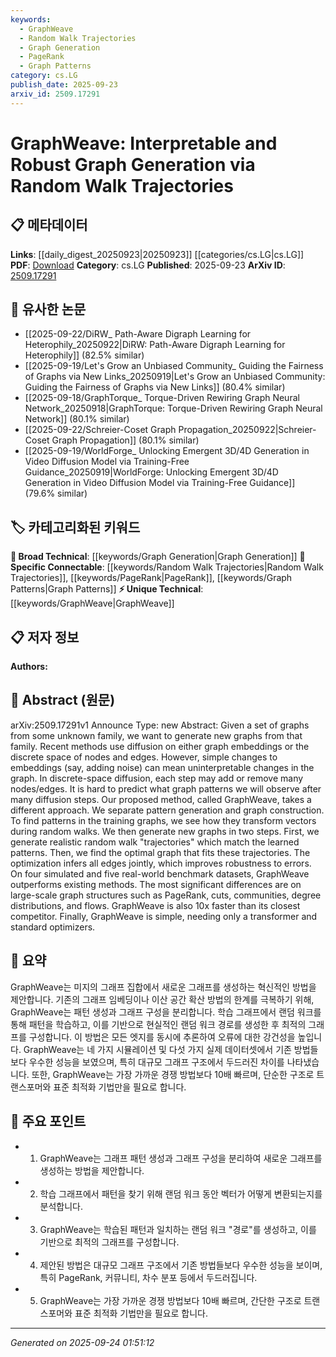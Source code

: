 ```yaml
---
keywords:
  - GraphWeave
  - Random Walk Trajectories
  - Graph Generation
  - PageRank
  - Graph Patterns
category: cs.LG
publish_date: 2025-09-23
arxiv_id: 2509.17291
---
```


<!-- KEYWORD_LINKING_METADATA:
{
  "processed_timestamp": "2025-09-24T01:51:12.441307",
  "vocabulary_version": "1.0",
  "selected_keywords": [
    "GraphWeave",
    "Random Walk Trajectories",
    "Graph Generation",
    "PageRank",
    "Graph Patterns"
  ],
  "rejected_keywords": [],
  "similarity_scores": {
    "GraphWeave": 0.85,
    "Random Walk Trajectories": 0.8,
    "Graph Generation": 0.7,
    "PageRank": 0.78,
    "Graph Patterns": 0.77
  },
  "extraction_method": "AI_prompt_based",
  "budget_applied": true,
  "candidates_json": {
    "candidates": [
      {
        "surface": "GraphWeave",
        "canonical": "GraphWeave",
        "aliases": [],
        "category": "unique_technical",
        "rationale": "GraphWeave is the proposed method in the paper and central to its contributions, making it a unique technical term.",
        "novelty_score": 0.95,
        "connectivity_score": 0.65,
        "specificity_score": 0.9,
        "link_intent_score": 0.85
      },
      {
        "surface": "random walk trajectories",
        "canonical": "Random Walk Trajectories",
        "aliases": [
          "random walks"
        ],
        "category": "specific_connectable",
        "rationale": "Random walk trajectories are a key component of the proposed method, linking it to existing graph theory concepts.",
        "novelty_score": 0.7,
        "connectivity_score": 0.8,
        "specificity_score": 0.85,
        "link_intent_score": 0.8
      },
      {
        "surface": "graph generation",
        "canonical": "Graph Generation",
        "aliases": [],
        "category": "broad_technical",
        "rationale": "Graph generation is a broad technical area relevant to the paper's focus on creating new graphs from learned patterns.",
        "novelty_score": 0.5,
        "connectivity_score": 0.75,
        "specificity_score": 0.6,
        "link_intent_score": 0.7
      },
      {
        "surface": "PageRank",
        "canonical": "PageRank",
        "aliases": [],
        "category": "specific_connectable",
        "rationale": "PageRank is a well-known algorithm mentioned as a benchmark, providing a strong link to established graph analysis techniques.",
        "novelty_score": 0.4,
        "connectivity_score": 0.9,
        "specificity_score": 0.8,
        "link_intent_score": 0.78
      },
      {
        "surface": "graph patterns",
        "canonical": "Graph Patterns",
        "aliases": [],
        "category": "specific_connectable",
        "rationale": "Graph patterns are central to the method's approach of separating pattern generation from graph construction.",
        "novelty_score": 0.55,
        "connectivity_score": 0.85,
        "specificity_score": 0.75,
        "link_intent_score": 0.77
      }
    ],
    "ban_list_suggestions": [
      "diffusion",
      "optimization"
    ]
  },
  "decisions": [
    {
      "candidate_surface": "GraphWeave",
      "resolved_canonical": "GraphWeave",
      "decision": "linked",
      "scores": {
        "novelty": 0.95,
        "connectivity": 0.65,
        "specificity": 0.9,
        "link_intent": 0.85
      }
    },
    {
      "candidate_surface": "random walk trajectories",
      "resolved_canonical": "Random Walk Trajectories",
      "decision": "linked",
      "scores": {
        "novelty": 0.7,
        "connectivity": 0.8,
        "specificity": 0.85,
        "link_intent": 0.8
      }
    },
    {
      "candidate_surface": "graph generation",
      "resolved_canonical": "Graph Generation",
      "decision": "linked",
      "scores": {
        "novelty": 0.5,
        "connectivity": 0.75,
        "specificity": 0.6,
        "link_intent": 0.7
      }
    },
    {
      "candidate_surface": "PageRank",
      "resolved_canonical": "PageRank",
      "decision": "linked",
      "scores": {
        "novelty": 0.4,
        "connectivity": 0.9,
        "specificity": 0.8,
        "link_intent": 0.78
      }
    },
    {
      "candidate_surface": "graph patterns",
      "resolved_canonical": "Graph Patterns",
      "decision": "linked",
      "scores": {
        "novelty": 0.55,
        "connectivity": 0.85,
        "specificity": 0.75,
        "link_intent": 0.77
      }
    }
  ]
}
-->

# GraphWeave: Interpretable and Robust Graph Generation via Random Walk Trajectories

## 📋 메타데이터

**Links**: [[daily_digest_20250923|20250923]] [[categories/cs.LG|cs.LG]]
**PDF**: [Download](https://arxiv.org/pdf/2509.17291.pdf)
**Category**: cs.LG
**Published**: 2025-09-23
**ArXiv ID**: [2509.17291](https://arxiv.org/abs/2509.17291)

## 🔗 유사한 논문
- [[2025-09-22/DiRW_ Path-Aware Digraph Learning for Heterophily_20250922|DiRW: Path-Aware Digraph Learning for Heterophily]] (82.5% similar)
- [[2025-09-19/Let's Grow an Unbiased Community_ Guiding the Fairness of Graphs via New Links_20250919|Let's Grow an Unbiased Community: Guiding the Fairness of Graphs via New Links]] (80.4% similar)
- [[2025-09-18/GraphTorque_ Torque-Driven Rewiring Graph Neural Network_20250918|GraphTorque: Torque-Driven Rewiring Graph Neural Network]] (80.1% similar)
- [[2025-09-22/Schreier-Coset Graph Propagation_20250922|Schreier-Coset Graph Propagation]] (80.1% similar)
- [[2025-09-19/WorldForge_ Unlocking Emergent 3D/4D Generation in Video Diffusion Model via Training-Free Guidance_20250919|WorldForge: Unlocking Emergent 3D/4D Generation in Video Diffusion Model via Training-Free Guidance]] (79.6% similar)

## 🏷️ 카테고리화된 키워드
**🧠 Broad Technical**: [[keywords/Graph Generation|Graph Generation]]
**🔗 Specific Connectable**: [[keywords/Random Walk Trajectories|Random Walk Trajectories]], [[keywords/PageRank|PageRank]], [[keywords/Graph Patterns|Graph Patterns]]
**⚡ Unique Technical**: [[keywords/GraphWeave|GraphWeave]]

## 📋 저자 정보

**Authors:** 

## 📄 Abstract (원문)

arXiv:2509.17291v1 Announce Type: new 
Abstract: Given a set of graphs from some unknown family, we want to generate new graphs from that family. Recent methods use diffusion on either graph embeddings or the discrete space of nodes and edges. However, simple changes to embeddings (say, adding noise) can mean uninterpretable changes in the graph. In discrete-space diffusion, each step may add or remove many nodes/edges. It is hard to predict what graph patterns we will observe after many diffusion steps. Our proposed method, called GraphWeave, takes a different approach. We separate pattern generation and graph construction. To find patterns in the training graphs, we see how they transform vectors during random walks. We then generate new graphs in two steps. First, we generate realistic random walk "trajectories" which match the learned patterns. Then, we find the optimal graph that fits these trajectories. The optimization infers all edges jointly, which improves robustness to errors. On four simulated and five real-world benchmark datasets, GraphWeave outperforms existing methods. The most significant differences are on large-scale graph structures such as PageRank, cuts, communities, degree distributions, and flows. GraphWeave is also 10x faster than its closest competitor. Finally, GraphWeave is simple, needing only a transformer and standard optimizers.

## 📝 요약

GraphWeave는 미지의 그래프 집합에서 새로운 그래프를 생성하는 혁신적인 방법을 제안합니다. 기존의 그래프 임베딩이나 이산 공간 확산 방법의 한계를 극복하기 위해, GraphWeave는 패턴 생성과 그래프 구성을 분리합니다. 학습 그래프에서 랜덤 워크를 통해 패턴을 학습하고, 이를 기반으로 현실적인 랜덤 워크 경로를 생성한 후 최적의 그래프를 구성합니다. 이 방법은 모든 엣지를 동시에 추론하여 오류에 대한 강건성을 높입니다. GraphWeave는 네 가지 시뮬레이션 및 다섯 가지 실제 데이터셋에서 기존 방법들보다 우수한 성능을 보였으며, 특히 대규모 그래프 구조에서 두드러진 차이를 나타냈습니다. 또한, GraphWeave는 가장 가까운 경쟁 방법보다 10배 빠르며, 단순한 구조로 트랜스포머와 표준 최적화 기법만을 필요로 합니다.

## 🎯 주요 포인트

- 1. GraphWeave는 그래프 패턴 생성과 그래프 구성을 분리하여 새로운 그래프를 생성하는 방법을 제안합니다.
- 2. 학습 그래프에서 패턴을 찾기 위해 랜덤 워크 동안 벡터가 어떻게 변환되는지를 분석합니다.
- 3. GraphWeave는 학습된 패턴과 일치하는 랜덤 워크 "경로"를 생성하고, 이를 기반으로 최적의 그래프를 구성합니다.
- 4. 제안된 방법은 대규모 그래프 구조에서 기존 방법들보다 우수한 성능을 보이며, 특히 PageRank, 커뮤니티, 차수 분포 등에서 두드러집니다.
- 5. GraphWeave는 가장 가까운 경쟁 방법보다 10배 빠르며, 간단한 구조로 트랜스포머와 표준 최적화 기법만을 필요로 합니다.


---

*Generated on 2025-09-24 01:51:12*